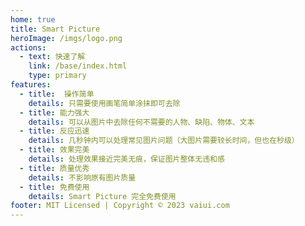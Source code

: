 ```yaml
---
home: true
title: Smart Picture
heroImage: /imgs/logo.png
actions:
  - text: 快速了解
    link: /base/index.html
    type: primary
features:
  - title:  操作简单
    details: 只需要使用画笔简单涂抹即可去除
  - title: 能力强大
    details: 可以从图片中去除任何不需要的人物、缺陷、物体、文本
  - title: 反应迅速
    details: 几秒钟内可以处理常见图片问题（大图片需要较长时间，但也在秒级）
  - title: 效果完美
    details: 处理效果接近完美无痕，保证图片整体无违和感
  - title: 质量优秀
    details: 不影响原有图片质量
  - title: 免费使用
    details: Smart Picture 完全免费使用
footer: MIT Licensed | Copyright © 2023 vaiui.com
---
```

